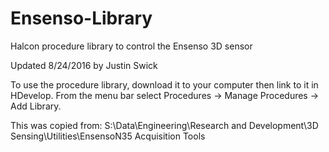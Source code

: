 # Ensenso-Library
Halcon procedure library to control the Ensenso 3D sensor


Updated 8/24/2016 by Justin Swick


To use the procedure library, download it to your computer then link to it in HDevelop.  From the menu bar select Procedures -> Manage Procedures -> Add Library.


This was copied from: S:\Data\Engineering\Research and Development\3D Sensing\Utilities\EnsensoN35 Acquisition Tools
